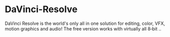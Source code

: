 # DaVinci-Resolve
DaVinci Resolve is the world's only all in one solution for editing, color, VFX, motion graphics and audio! The free version works with virtually all 8‑bit ..
